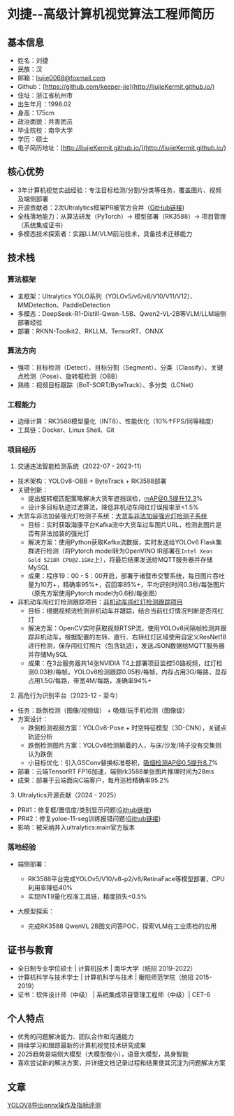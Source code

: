# 刘捷--高级计算机视觉算法工程师简历

## 基本信息
- 姓名：刘捷
- 民族：汉
- 邮箱：liujie0068@foxmail.com
- Github：[https://github.com/keeper-jie](http://liujieKermit.github.io/)
- 住址：浙江省杭州市
- 出生年月：1998.02
- 身高：175cm
- 政治面貌：共青团员
- 毕业院校：南华大学
- 学历：硕士
- 电子简历地址：[http://liujieKermit.github.io/](http://liujieKermit.github.io/)

## 核心优势
- 3年计算机视觉实战经验：专注目标检测/分割/分类等任务，覆盖图片、视频及端侧部署
- 开源贡献者：2次Ultralytics框架PR被官方合并（[GitHub链接](https://github.com/ultralytics/ultralytics/issues?q=state%3Aclosed%20is%3Apr%20author%3Akeeper-))
- 全栈落地能力：从算法研发（PyTorch）→ 模型部署（RK3588）→ 项目管理（系统集成证书）
- 多模态技术探索者：实践LLM/VLM前沿技术，具备技术迁移能力

## 技术栈
### 算法框架
- 主框架：Ultralytics YOLO系列（YOLOv5/v6/v8/V10/V11/V12）、MMDetection、PaddleDetection
- 多模态：DeepSeek-R1-Distill-Qwen-1.5B、Qwen2-VL-2B等VLM/LLM端侧部署经验
- 部署：RKNN-Toolkit2、RKLLM、TensorRT、ONNX

### 算法方向
- 强项：目标检测（Detect）、目标分割（Segment）、分类（Classify）、关键点检测（Pose）、旋转框检测（OBB）
- 熟练：视频目标跟踪（BoT-SORT/ByteTrack）、多分类（LCNet）

### 工程能力
- 边缘计算：RK3588模型量化（INT8）、性能优化（10%↑FPS/同等精度）
- 工具链：Docker、Linux Shell、Git

### 项目经历
1. 交通违法智能检测系统（2022-07 - 2023-11）
- 技术架构：YOLOv8-OBB + ByteTrack + RK3588部署
- 关键创新：
    - 提出旋转框匹配策略解决大货车遮挡误检，mAP@0.5提升12.3%
    - 设计多目标轨迹过滤算法，降低非机动车闯红灯误报率至<1.5%
- 大货车非法加装强光灯检测子系统：[大货车非法加装强光灯检测子系统](./项目结果展示.pdf)
    - 目标：实时获取海康平台Kafka流中大货车过车图片URL，检测此图片是否有非法加装的强光灯
    - 解决方案：使用Python获取Kafka流数据，实时发送给YOLOv6 Flask集群进行检测（将Pytorch model转为OpenVINO IR部署在`Intel Xeon Gold 5218R CPU@2.1GHz`上），将最后结果发送给MQTT服务器并存储MySQL
    - 成果：程序19：00 - 5：00开启，部署于诸暨市交警系统，每日图片吞吐量为10万+，精确率95%+，召回率85%+，平均识别时间0.3秒/每张图片（原先方案使用Pytorch model为0.6秒/每张图）
- 非机动车闯红灯检测跟踪项目：[非机动车闯红灯检测跟踪项目](./项目结果展示.pdf)
    - 目标：根据视频流检测非机动车并跟踪，结合当前红灯情况判断是否闯红灯
    - 解决方案：OpenCV实时获取视频RTSP流，使用YOLOv8间隔帧检测并跟踪非机动车，根据配置的左转、直行、右转红灯区域使用自定义ResNet18进行检测，保存闯红灯照片（包含轨迹），发送JSON数据给MQTT服务器并存储MySQL
    - 成果：在3台服务器共14张NVIDIA T4上部署项目监控50路视频，红灯检测0.03秒/每帧，YOLOv8检测跟踪0.05秒/每帧，内存占用3G/每路，显存占用1.5G/每路，带宽4M/每路，准确率94%+

2. 高危行为识别平台（2023-12 - 至今）
- 任务：跌倒检测（图像/视频级） + 吸烟/玩手机检测（图像级）
- 方案设计：
    - 跌倒检测视频方案：YOLOv8-Pose + 时空特征模型（3D-CNN），关键点轨迹分析
    - 跌倒检测图片方案：YOLOv8检测躺着的人，与床/沙发/椅子没有交集则认为跌倒
    - 小目标优化：引入GSConv替换标准卷积，吸烟检测AP@0.5提升8.7%
- 部署：云端TensorRT FP16加速，端侧rk3588单张图片推理时间为28ms
- 成果：部署于云端面向C端客户，每月巡检精确率95.2%

3. Ultralytics开源贡献（2024 - 2025）
- PR#1：修复框/置信度/类别显示问题([Github链接](https://github.com/ultralytics/ultralytics/pull/17384))
- PR#2：修复yoloe-11-seg训练报错问题([Github链接](https://github.com/ultralytics/ultralytics/pull/21004))
- 影响：被采纳并入ultralytics:main官方版本

### 落地经验
- 端侧部署：
    - RK3588平台完成YOLOv5/V10/v8-p2/v8/RetinaFace等模型部署，CPU利用率降低40%
    - 实现INT8量化校准工具链，精度损失<0.5%

- 大模型探索：
    - 完成RK3588 QwenVL 2B图文问答POC，探索VLM在工业质检的应用

## 证书与教育
- 全日制专业学位硕士 | 计算机技术 | 南华大学（统招 2019-2022）
- 计算机科学与技术学士 | 计算机科学与技术 | 衡阳师范学院（统招 2015-2019）
- 证书：软件设计师（中级） | 系统集成项目管理工程师（中级）| CET-6

## 个人特点
- 优秀的问题解决能力、团队合作和沟通能力
- 持续学习和跟踪最新的计算机视觉技术研究成果
- 2025趋势是端侧大模型（大模型做小），语音大模型，具身智能
- 喜欢尝试新的解决方案，并详细文档记录过程和结果使其沉淀为问题解决方案

## 文章
[YOLOV8导出onnx操作及指标评测](./yolov8_onnx_benchmark.md)  
